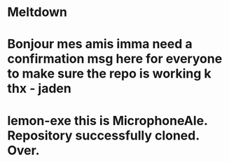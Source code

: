 # Meltdown
# Bonjour mes amis imma need a confirmation msg here for everyone to make sure the repo is working k thx - jaden
# lemon-exe this is MicrophoneAle. Repository successfully cloned. Over.